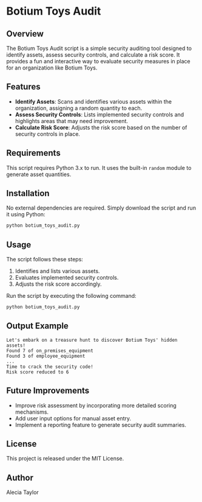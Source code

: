 # Botium Toys Audit

## Overview
The Botium Toys Audit script is a simple security auditing tool designed to identify assets, assess security controls, and calculate a risk score. It provides a fun and interactive way to evaluate security measures in place for an organization like Botium Toys.

## Features
- **Identify Assets**: Scans and identifies various assets within the organization, assigning a random quantity to each.
- **Assess Security Controls**: Lists implemented security controls and highlights areas that may need improvement.
- **Calculate Risk Score**: Adjusts the risk score based on the number of security controls in place.

## Requirements
This script requires Python 3.x to run. It uses the built-in `random` module to generate asset quantities.

## Installation
No external dependencies are required. Simply download the script and run it using Python:

```bash
python botium_toys_audit.py
```

## Usage
The script follows these steps:
1. Identifies and lists various assets.
2. Evaluates implemented security controls.
3. Adjusts the risk score accordingly.

Run the script by executing the following command:
```bash
python botium_toys_audit.py
```

## Output Example
```
Let's embark on a treasure hunt to discover Botium Toys' hidden assets!
Found 7 of on_premises_equipment
Found 3 of employee_equipment
...
Time to crack the security code!
Risk score reduced to 6
```

## Future Improvements
- Improve risk assessment by incorporating more detailed scoring mechanisms.
- Add user input options for manual asset entry.
- Implement a reporting feature to generate security audit summaries.

## License
This project is released under the MIT License.

## Author
Alecia Taylor

